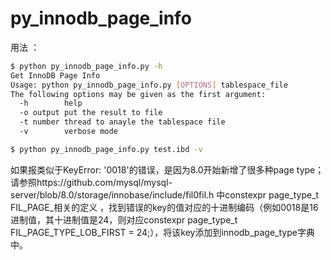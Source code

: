 # py_innodb_page_info

用法 ：

```bash
$ python py_innodb_page_info.py -h
Get InnoDB Page Info
Usage: python py_innodb_page_info.py [OPTIONS] tablespace_file
The following options may be given as the first argument:
  -h        help
  -o output put the result to file
  -t number thread to anayle the tablespace file
  -v        verbose mode

$ python py_innodb_page_info.py test.ibd -v
```

如果报类似于KeyError: '0018'的错误，是因为8.0开始新增了很多种page type；请参照https://github.com/mysql/mysql-server/blob/8.0/storage/innobase/include/fil0fil.h 中constexpr page_type_t FIL_PAGE_相关的定义 ，找到错误的key的值对应的十进制编码（例如0018是16进制值，其十进制值是24，则对应constexpr page_type_t FIL_PAGE_TYPE_LOB_FIRST = 24;），将该key添加到innodb_page_type字典中。
